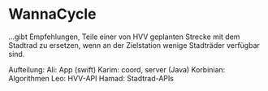 # WannaCycle

...gibt Empfehlungen, Teile einer von HVV geplanten Strecke mit dem Stadtrad zu ersetzen, wenn an der Zielstation wenige Stadträder verfügbar sind.

Aufteilung:
Ali:        App (swift)
Karim:      coord, server (Java)
Korbinian:  Algorithmen
Leo:        HVV-API
Hamad:      Stadtrad-APIs
